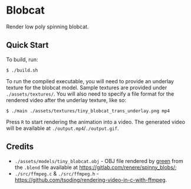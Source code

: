 # Blobcat

Render low poly spinning blobcat.

## Quick Start

To build, run:
```
$ ./build.sh
```

To run the compiled executable, you will need to provide an underlay texture for the blobcat model. Sample textures are provided under `./assets/textures/`. You will also need to specify a file format for the rendered video after the underlay texture, like so:
```
$ ./main ./assets/textures/tiny_blobcat_trans_underlay.png mp4
```

Press `R` to start rendering the animation into a video. The generated video will be available at `./output.mp4`/`./output.gif`.

## Credits

- `./assets/models/tiny_blobcat.obj` - OBJ file rendered by [green](https://mk.absturztau.be/@green) from the `.blend` file available at <https://gitlab.com/renere/spinny_blobs/>;
- `./src/ffmpeg.c` & `./src/ffmpeg.h` - <https://github.com/tsoding/rendering-video-in-c-with-ffmpeg>.

